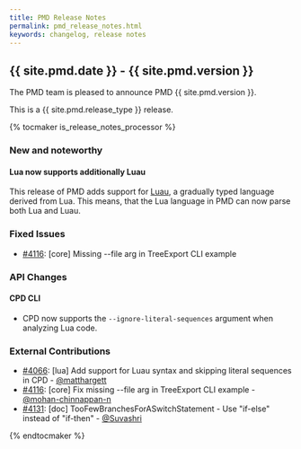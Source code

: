 ```yaml
---
title: PMD Release Notes
permalink: pmd_release_notes.html
keywords: changelog, release notes
---
```


## {{ site.pmd.date }} - {{ site.pmd.version }}

The PMD team is pleased to announce PMD {{ site.pmd.version }}.

This is a {{ site.pmd.release_type }} release.

{% tocmaker is_release_notes_processor %}

### New and noteworthy

#### Lua now supports additionally Luau

This release of PMD adds support for [Luau](https://github.com/Roblox/luau), a gradually typed language derived
from Lua. This means, that the Lua language in PMD can now parse both Lua and Luau.

### Fixed Issues
* [#4116](https://github.com/pmd/pmd/pull/4116): \[core] Missing --file arg in TreeExport CLI example

### API Changes

#### CPD CLI

* CPD now supports the `--ignore-literal-sequences` argument when analyzing Lua code.

### External Contributions
* [#4066](https://github.com/pmd/pmd/pull/4066): \[lua] Add support for Luau syntax and skipping literal sequences in CPD - [@matthargett](https://github.com/matthargett)
* [#4116](https://github.com/pmd/pmd/pull/4116): \[core] Fix missing --file arg in TreeExport CLI example - [@mohan-chinnappan-n](https://github.com/mohan-chinnappan-n)
* [#4131](https://github.com/pmd/pmd/pull/4131): \[doc] TooFewBranchesForASwitchStatement - Use "if-else" instead of "if-then" - [@Suvashri](https://github.com/Suvashri)

{% endtocmaker %}

